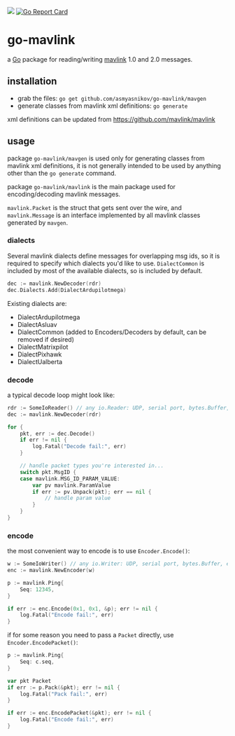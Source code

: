 [<img src="https://travis-ci.org/asmyasnikov/go-mavlink.svg?branch=master">](https://travis-ci.org/asmyasnikov/go-mavlink) [![Go Report Card](https://goreportcard.com/badge/github.com/asmyasnikov/go-mavlink)](https://goreportcard.com/report/github.com/asmyasnikov/go-mavlink)
# go-mavlink

a [Go](http://golang.org/) package for reading/writing [mavlink](http://qgroundcontrol.org/mavlink/start) 1.0 and 2.0 messages.

## installation

* grab the files: `go get github.com/asmyasnikov/go-mavlink/mavgen`
* generate classes from mavlink xml definitions: `go generate`

xml definitions can be updated from https://github.com/mavlink/mavlink

## usage

package `go-mavlink/mavgen` is used only for generating classes from mavlink xml definitions, it is not generally intended to be used by anything other than the `go generate` command.

package `go-mavlink/mavlink` is the main package used for encoding/decoding mavlink messages.

`mavlink.Packet` is the struct that gets sent over the wire, and `mavlink.Message` is an interface implemented by all mavlink classes generated by `mavgen`. 

### dialects

Several mavlink dialects define messages for overlapping msg ids, so it is required to specify which dialects you'd like to use. `DialectCommon` is included by most of the available dialects, so is included by default.

```go
dec := mavlink.NewDecoder(rdr)
dec.Dialects.Add(DialectArdupilotmega)
```

Existing dialects are:
* DialectArdupilotmega
* DialectAsluav
* DialectCommon (added to Encoders/Decoders by default, can be removed if desired)
* DialectMatrixpilot
* DialectPixhawk
* DialectUalberta

### decode

a typical decode loop might look like:

```go
rdr := SomeIoReader() // any io.Reader: UDP, serial port, bytes.Buffer, etc
dec := mavlink.NewDecoder(rdr)

for {
    pkt, err := dec.Decode()
    if err != nil {
        log.Fatal("Decode fail:", err)
    }

    // handle packet types you're interested in...
    switch pkt.MsgID {
    case mavlink.MSG_ID_PARAM_VALUE:
        var pv mavlink.ParamValue
        if err := pv.Unpack(pkt); err == nil {
            // handle param value
        }
    }
}
```

### encode

the most convenient way to encode is to use `Encoder.Encode()`:

```go
w := SomeIoWriter() // any io.Writer: UDP, serial port, bytes.Buffer, etc
enc := mavlink.NewEncoder(w)

p := mavlink.Ping{
    Seq: 12345,
}

if err := enc.Encode(0x1, 0x1, &p); err != nil {
    log.Fatal("Encode fail:", err)
}
```

if for some reason you need to pass a `Packet` directly, use `Encoder.EncodePacket()`:

```go
p := mavlink.Ping{
    Seq: c.seq,
}

var pkt Packet
if err := p.Pack(&pkt); err != nil {
    log.Fatal("Pack fail:", err)
}

if err := enc.EncodePacket(&pkt); err != nil {
    log.Fatal("Encode fail:", err)
}
```
